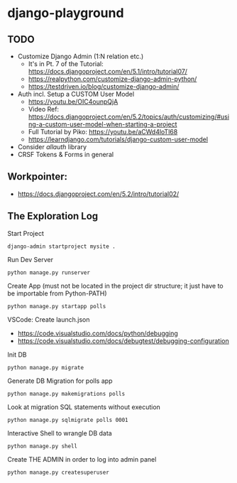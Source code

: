 # django-playground

## TODO

- Customize Django Admin (1:N relation etc.)
    - It's in Pt. 7 of the Tutorial: https://docs.djangoproject.com/en/5.1/intro/tutorial07/
    - https://realpython.com/customize-django-admin-python/
    - https://testdriven.io/blog/customize-django-admin/
- Auth incl. Setup a CUSTOM User Model
    - https://youtu.be/OIC4ounpQjA
    - Video Ref: https://docs.djangoproject.com/en/5.2/topics/auth/customizing/#using-a-custom-user-model-when-starting-a-project
    - Full Tutorial by Piko: https://youtu.be/aCWd4loTl68
    - https://learndjango.com/tutorials/django-custom-user-model
- Consider *allauth* library
- CRSF Tokens & Forms in general

## Workpointer:

- https://docs.djangoproject.com/en/5.2/intro/tutorial02/

## The Exploration Log

Start Project

    django-admin startproject mysite .

Run Dev Server

    python manage.py runserver

Create App (must not be located in the project dir structure; it just have to be importable from Python-PATH)

    python manage.py startapp polls

VSCode: Create launch.json

- https://code.visualstudio.com/docs/python/debugging
- https://code.visualstudio.com/docs/debugtest/debugging-configuration

Init DB

    python manage.py migrate

Generate DB Migration for polls app

    python manage.py makemigrations polls

Look at migration SQL statements without execution

    python manage.py sqlmigrate polls 0001

Interactive Shell to wrangle DB data

    python manage.py shell

Create THE ADMIN in order to log into admin panel

    python manage.py createsuperuser